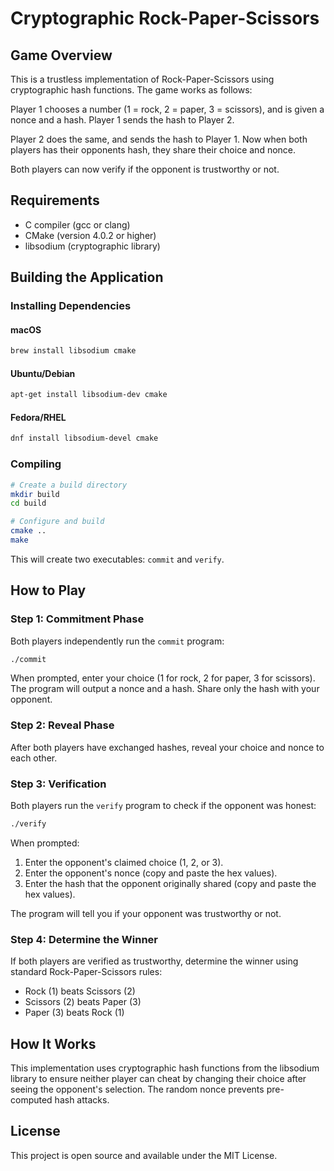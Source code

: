 # Cryptographic Rock-Paper-Scissors

## Game Overview

This is a trustless implementation of Rock-Paper-Scissors using cryptographic hash functions. The game works as follows:

Player 1 chooses a number (1 = rock, 2 = paper, 3 = scissors), and is given a nonce and a hash.
Player 1 sends the hash to Player 2.

Player 2 does the same, and sends the hash to Player 1.
Now when both players has their opponents hash, they share their choice and nonce.

Both players can now verify if the opponent is trustworthy or not.

## Requirements

- C compiler (gcc or clang)
- CMake (version 4.0.2 or higher)
- libsodium (cryptographic library)

## Building the Application

### Installing Dependencies

#### macOS
```bash
brew install libsodium cmake
```

#### Ubuntu/Debian
```bash
apt-get install libsodium-dev cmake
```

#### Fedora/RHEL
```bash
dnf install libsodium-devel cmake
```

### Compiling

```bash
# Create a build directory
mkdir build
cd build

# Configure and build
cmake ..
make
```

This will create two executables: `commit` and `verify`.

## How to Play

### Step 1: Commitment Phase

Both players independently run the `commit` program:

```bash
./commit
```

When prompted, enter your choice (1 for rock, 2 for paper, 3 for scissors).
The program will output a nonce and a hash. Share only the hash with your opponent.

### Step 2: Reveal Phase

After both players have exchanged hashes, reveal your choice and nonce to each other.

### Step 3: Verification

Both players run the `verify` program to check if the opponent was honest:

```bash
./verify
```

When prompted:
1. Enter the opponent's claimed choice (1, 2, or 3).
2. Enter the opponent's nonce (copy and paste the hex values).
3. Enter the hash that the opponent originally shared (copy and paste the hex values).

The program will tell you if your opponent was trustworthy or not.

### Step 4: Determine the Winner

If both players are verified as trustworthy, determine the winner using standard Rock-Paper-Scissors rules:
- Rock (1) beats Scissors (2)
- Scissors (2) beats Paper (3)
- Paper (3) beats Rock (1)

## How It Works

This implementation uses cryptographic hash functions from the libsodium library to ensure neither player can cheat by changing their choice after seeing the opponent's selection. The random nonce prevents pre-computed hash attacks.

## License

This project is open source and available under the MIT License.

